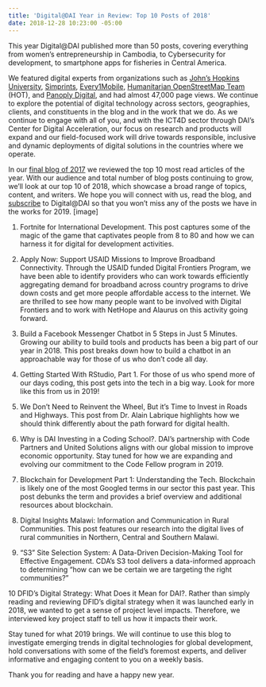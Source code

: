 ```yaml
---
title: 'Digital@DAI Year in Review: Top 10 Posts of 2018'
date: 2018-12-28 10:23:00 -05:00
---
```


This year Digital@DAI published more than 50 posts, covering everything from women’s entrepreneurship in Cambodia, to Cybersecurity for development, to smartphone apps for fisheries in Central America.

We featured digital experts from organizations such as [John’s Hopkins University](https://twitter.com/alabriqu), [Simprints](https://www.simprints.com/), [Every1Mobile](https://www.every1mobile.com/), [Humanitarian OpenStreetMap Team](https://www.hotosm.org/) (HOT), and [Panoply Digital](https://www.panoplydigital.com/), and had almost 47,000 page views. We continue to explore the potential of digital technology across sectors, geographies, clients, and constituents in the blog and in the work that we do.  As we continue to engage with all of you, and with the ICT4D sector through DAI’s Center for Digital Acceleration, our focus on research and products will expand and our field-focused work will drive towards responsible, inclusive and dynamic deployments of digital solutions in the countries where we operate.

In our [final blog of 2017](https://dai-global-digital.com/digital-at-dai-year-in-review-top-ten-posts-of-2017.html?utm_source=related-box) we reviewed the top 10 most read articles of the year. With our audience and total number of blog posts continuing to grow, we’ll look at our top 10 of 2018, which showcase a broad range of topics, content, and writers.  We hope you will connect with us, read the blog, and [subscribe](https://confirmsubscription.com/h/r/066AFBA15492935C) to Digital@DAI so that you won’t miss any of the posts we have in the works for 2019.
[image]

1. Fortnite for International Development. This post captures some of the magic of the game that captivates people from 8 to 80 and how we can harness it for digital for development activities.

2. Apply Now: Support USAID Missions to Improve Broadband Connectivity. Through the USAID funded Digital Frontiers Program, we have been able to identify providers who can work towards efficiently aggregating demand for broadband across country programs to drive down costs and get more people affordable access to the internet.  We are thrilled to see how many people want to be involved with Digital Frontiers and to work with NetHope and Alaurus on this activity going forward.

3. Build a Facebook Messenger Chatbot in 5 Steps in Just 5 Minutes. Growing our ability to build tools and products has been a big part of our year in 2018. This post breaks down how to build a chatbot in an approachable way for those of us who don’t code all day.

4. Getting Started With RStudio, Part 1. For those of us who spend more of our days coding, this post gets into the tech in a big way. Look for more like this from us in 2019!

5. We Don’t Need to Reinvent the Wheel, But it’s Time to Invest in Roads and Highways. This post from Dr. Alain Labrique highlights how we should think differently about the path forward for digital health.

6. Why is DAI Investing in a Coding School?. DAI’s partnership with Code Partners and United Solutions aligns with our global mission to improve economic opportunity.  Stay tuned for how we are expanding and evolving our commitment to the Code Fellow program in 2019.

7. Blockchain for Development Part 1: Understanding the Tech. Blockchain is likely one of the most Googled terms in our sector this past year.  This post debunks the term and provides a brief overview and additional resources about blockchain.

8. Digital Insights Malawi: Information and Communication in Rural Communities. This post features our research into the digital lives of rural communities in Northern, Central and Southern Malawi.

9. “S3” Site Selection System: A Data-Driven Decision-Making Tool for Effective Engagement. CDA’s S3 tool delivers a data-informed approach to determining “how can we be certain we are targeting the right communities?”  

10 DFID’s Digital Strategy: What Does it Mean for DAI?. Rather than simply reading and reviewing DFID’s digital strategy when it was launched early in 2018, we wanted to get a sense of project level impacts. Therefore, we interviewed key project staff to tell us how it impacts their work.

Stay tuned for what 2019 brings. We will continue to use this blog to investigate emerging trends in digital technologies for global development, hold conversations with some of the field’s foremost experts, and deliver informative and engaging content to you on a weekly basis.

Thank you for reading and have a happy new year.
